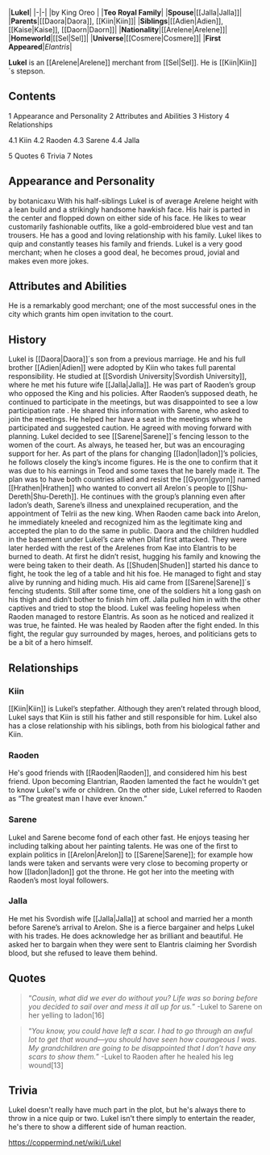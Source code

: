 |**Lukel**|
|-|-|
|by  King Oreo |
|**Teo Royal Family**|
|**Spouse**|[[Jalla\|Jalla]]|
|**Parents**|[[Daora\|Daora]], [[Kiin\|Kiin]]|
|**Siblings**|[[Adien\|Adien]], [[Kaise\|Kaise]], [[Daorn\|Daorn]]|
|**Nationality**|[[Arelene\|Arelene]]|
|**Homeworld**|[[Sel\|Sel]]|
|**Universe**|[[Cosmere\|Cosmere]]|
|**First Appeared**|*Elantris*|

**Lukel** is an [[Arelene\|Arelene]] merchant from [[Sel\|Sel]]. He is [[Kiin\|Kiin]]´s stepson.

## Contents

1 Appearance and Personality
2 Attributes and Abilities
3 History
4 Relationships

4.1 Kiin
4.2 Raoden
4.3 Sarene
4.4 Jalla


5 Quotes
6 Trivia
7 Notes


## Appearance and Personality
 by  botanicaxu  With his half-siblings
Lukel is of average Arelene height with a lean build and a strikingly handsome hawkish face. His hair is parted in the center and flopped down on either side of his face. He likes to wear customarily fashionable outfits, like a gold-embroidered blue vest and tan trousers.
He has a good and loving relationship with his family. Lukel likes to quip and constantly teases his family and friends.
Lukel is a very good merchant; when he closes a good deal, he becomes proud, jovial and makes even more jokes.

## Attributes and Abilities
He is a remarkably good merchant; one of the most successful ones in the city which grants him open invitation to the court.

## History
Lukel is [[Daora\|Daora]]´s son from a previous marriage. He and his full brother [[Adien\|Adien]] were adopted by Kiin who takes full parental responsibility.
He studied at [[Svordish University\|Svordish University]], where he met his future wife [[Jalla\|Jalla]].
He was part of Raoden’s group who opposed the King and his policies. After Raoden’s supposed death, he continued to participate in the meetings, but was disappointed to see a low participation rate . He shared this information with Sarene, who asked to join the meetings. He helped her have a seat in the meetings where he participated and suggested caution. He agreed with moving forward with planning.
Lukel decided to see [[Sarene\|Sarene]]´s fencing lesson to the women of the court. As always, he teased her, but was an encouraging support for her.
As part of the plans for changing [[Iadon\|Iadon]]’s policies, he follows closely the king’s income figures. He is the one to confirm that it was due to his earnings in Teod and some taxes that he barely made it. The plan was to have both countries allied and resist the [[Gyorn\|gyorn]] named [[Hrathen\|Hrathen]] who wanted to convert all Arelon´s people to [[Shu-Dereth\|Shu-Dereth]].
He continues with the group’s planning even after Iadon’s death, Sarene’s illness and unexplained recuperation, and the appointment of Telrii as the new king.
When Raoden came back into Arelon, he immediately kneeled and recognized him as the legitimate king and accepted the plan to do the same in public.
Daora and the children huddled in the basement under Lukel’s care when Dilaf first attacked. They were later herded with the rest of the Arelenes from Kae into Elantris to be burned to death. At first he didn’t resist, hugging his family and knowing the were being taken to their death.
As [[Shuden\|Shuden]] started his dance to fight, he took the leg of a table and hit his foe. He managed to fight and stay alive by running and hiding much. His aid came from [[Sarene\|Sarene]]´s fencing students. Still after some time, one of the soldiers hit a long gash on his thigh and didn’t bother to finish him off. Jalla pulled him in with the other captives and tried to stop the blood. Lukel was feeling hopeless when Raoden managed to restore Elantris. As soon as he noticed and realized it was true, he fainted. He was healed by Raoden after the fight ended.
In this fight, the regular guy surrounded by mages, heroes, and politicians gets to be a bit of a hero himself.

## Relationships
### Kiin
[[Kiin\|Kiin]] is Lukel’s stepfather. Although they aren’t related through blood, Lukel says that Kiin is still his father and still responsible for him. Lukel also has a close relationship with his siblings, both from his biological father and Kiin.

### Raoden
He's good friends with [[Raoden\|Raoden]], and considered him his best friend. Upon becoming Elantrian, Raoden lamented the fact he wouldn't get to know Lukel's wife or children.
On the other side, Lukel referred to Raoden as “The greatest man I have ever known.”

### Sarene
Lukel and Sarene become fond of each other fast. He enjoys teasing her including talking about her painting talents. 
He was one of the first to explain politics in [[Arelon\|Arelon]] to [[Sarene\|Sarene]]; for example how lands were taken and servants were very close to becoming property or how [[Iadon\|Iadon]] got the throne. He got her into the meeting with Raoden’s most loyal followers. 

### Jalla
He met his Svordish wife [[Jalla\|Jalla]] at school and married her a month before Sarene’s arrival to Arelon.
She is a fierce bargainer and helps Lukel with his trades. He does acknowledge her as brilliant and beautiful.
He asked her to bargain when they were sent to Elantris claiming her Svordish blood, but she refused to leave them behind.

## Quotes
>“*Cousin, what did we ever do without you? Life was so boring before you decided to sail over and mess it all up for us.*”
\-Lukel to Sarene on her yelling to Iadon[16]


>“*You know, you could have left a scar. I had to go through an awful lot to get that wound—you should have seen how courageous I was. My grandchildren are going to be disappointed that I don’t have any scars to show them.*”
\-Lukel to Raoden after he healed his leg wound[13]


## Trivia
Lukel doesn't really have much part in the plot, but he's always there to throw in a nice quip or two.
Lukel isn't there simply to entertain the reader, he's there to show a different side of human reaction.


https://coppermind.net/wiki/Lukel